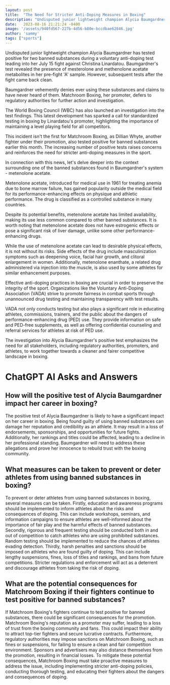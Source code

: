 ```yaml
---
layout: post
title:  "The Need for Stricter Anti-Doping Measures in Boxing"
description: "Undisputed junior lightweight champion Alycia Baumgardner's recent positive drug test has raised concerns and highlighted the need for stricter anti-doping measures in boxing. The inclusion of Dillian Whyte's positive test and the call for standardized testing adds context and emphasizes the importance of maintaining a level playing field in the sport."
date:   2023-08-16 21:21:24 -0400
image: '/assets/940fd567-227b-4d56-b80e-bccdbae62846.jpg'
author: 'sammy'
tags: ["sports"]
---
```


Undisputed junior lightweight champion Alycia Baumgardner has tested positive for two banned substances during a voluntary anti-doping test leading into her July 15 fight against Christina Linardatou. Baumgardner's test revealed the presence of mesterolone and methenolone acetate metabolites in her pre-fight 'A' sample. However, subsequent tests after the fight came back clean.

Baumgardner vehemently denies ever using these substances and claims to have never heard of them. Matchroom Boxing, her promoter, defers to regulatory authorities for further action and investigation.

The World Boxing Council (WBC) has also launched an investigation into the test findings. This latest development has sparked a call for standardized testing in boxing by Linardatou's promoter, highlighting the importance of maintaining a level playing field for all competitors.

This incident isn't the first for Matchroom Boxing, as Dillian Whyte, another fighter under their promotion, also tested positive for banned substances earlier this month. The increasing number of positive tests raises concerns and reinforces the need for stricter anti-doping measures in the sport.

In connection with this news, let's delve deeper into the context surrounding one of the banned substances found in Baumgardner's system - metenolone acetate.

Metenolone acetate, introduced for medical use in 1961 for treating anemia due to bone marrow failure, has gained popularity outside the medical field for its performance-enhancing effects on physique and athletic performance. The drug is classified as a controlled substance in many countries.

Despite its potential benefits, metenolone acetate has limited availability, making its use less common compared to other banned substances. It is worth noting that metenolone acetate does not have estrogenic effects or pose a significant risk of liver damage, unlike some other performance-enhancing drugs.

While the use of metenolone acetate can lead to desirable physical effects, it is not without its risks. Side effects of the drug include masculinization symptoms such as deepening voice, facial hair growth, and clitoral enlargement in women. Additionally, metenolone enanthate, a related drug administered via injection into the muscle, is also used by some athletes for similar enhancement purposes.

Effective anti-doping practices in boxing are crucial in order to preserve the integrity of the sport. Organizations like the Voluntary Anti-Doping Association (VADA) strive to promote fairness in combat sports through unannounced drug testing and maintaining transparency with test results.

VADA not only conducts testing but also plays a significant role in educating athletes, commissions, trainers, and the public about the dangers of performance-enhancing drug (PED) use. They provide information on safe and PED-free supplements, as well as offering confidential counseling and referral services for athletes at risk of PED use.

The investigation into Alycia Baumgardner's positive test emphasizes the need for all stakeholders, including regulatory authorities, promoters, and athletes, to work together towards a cleaner and fairer competitive landscape in boxing.


# ChatGPT AI Asks and Answers
## How will the positive test of Alycia Baumgardner impact her career in boxing?
The positive test of Alycia Baumgardner is likely to have a significant impact on her career in boxing. Being found guilty of using banned substances can damage her reputation and credibility as an athlete. It may result in a loss of endorsements, sponsorships, and opportunities for future fights. Additionally, her rankings and titles could be affected, leading to a decline in her professional standing. Baumgardner will need to address these allegations and prove her innocence to rebuild trust with the boxing community.

## What measures can be taken to prevent or deter athletes from using banned substances in boxing?
To prevent or deter athletes from using banned substances in boxing, several measures can be taken. Firstly, education and awareness programs should be implemented to inform athletes about the risks and consequences of doping. This can include workshops, seminars, and information campaigns to ensure athletes are well-informed about the importance of fair play and the harmful effects of banned substances. Secondly, rigorous and frequent testing should be conducted both in and out of competition to catch athletes who are using prohibited substances. Random testing should be implemented to reduce the chances of athletes evading detection. Thirdly, harsh penalties and sanctions should be imposed on athletes who are found guilty of doping. This can include lengthy suspensions, fines, loss of titles and rankings, and bans from future competitions. Stricter regulations and enforcement will act as a deterrent and discourage athletes from taking the risk of doping.

## What are the potential consequences for Matchroom Boxing if their fighters continue to test positive for banned substances?
If Matchroom Boxing's fighters continue to test positive for banned substances, there could be significant consequences for the promotion. Matchroom Boxing's reputation as a promoter may suffer, leading to a loss of trust from the boxing community and fans. This could impact their ability to attract top-tier fighters and secure lucrative contracts. Furthermore, regulatory authorities may impose sanctions on Matchroom Boxing, such as fines or suspensions, for failing to ensure a clean and fair competition environment. Sponsors and advertisers may also distance themselves from the promotion, resulting in financial losses. To mitigate these potential consequences, Matchroom Boxing must take proactive measures to address the issue, including implementing stricter anti-doping policies, conducting thorough testing, and educating their fighters about the dangers and consequences of doping.

